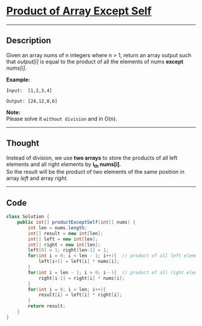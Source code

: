# [Product of Array Except Self](https://leetcode.com/problems/product-of-array-except-self/)
-------------
## Description  
Given an array nums of n integers where n > 1,  return an array output such that *output[i]* is equal to the product of all the elements of nums **except** *nums[i]*.  

**Example:**  
```
Input:  [1,2,3,4]  

Output: [24,12,8,6]
```
**Note:**  
Please solve it `without division` and in O(n).
___________
## Thought
Instead of division, we use **two arrays** to store the products of all left elements and all right elements by **i<sub>th</sub> nums[i]**.    
So the result will be the product of two elements of the same position in array *left* and array *right*.
___________
## Code
```Java
class Solution {
    public int[] productExceptSelf(int[] nums) {
        int len = nums.length;
        int[] result = new int[len];
        int[] left = new int[len];
        int[] right = new int[len];
        left[0] = 1; right[len-1] = 1;
        for(int i = 0; i < len - 1; i++){  // product of all left elements
            left[i+1] = left[i] * nums[i];
        }
        for(int i = len - 1; i > 0; i--){  // product of all right elements
            right[i-1] = right[i] * nums[i];
        }
        for(int i = 0; i < len; i++){
            result[i] = left[i] * right[i];
        }
        return result;
    }
}
```

